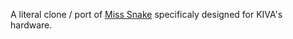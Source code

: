 A literal clone / port of [Miss Snake](https://github.com/mad4j/arduboy-misssnake) specificaly designed for KIVA's hardware.


